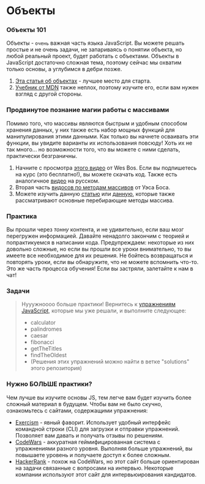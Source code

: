 # Объекты

### Объекты 101

Объекты - `очень` важная часть языка JavaScript. Вы можете решать простые и не очень задачи, не запариваясь о понятии объекта, но любой реальный проект, будет работать с объектами. Объекты в JavaScript достаточно сложная тема, поэтому сейчас мы охватим только основы, а углубимся в дебри позже.

1. [Эта статья об объектах](https://learn.javascript.ru/object) - лучшее место для старта.
2. [Учебник от MDN](https://developer.mozilla.org/ru/docs/Learn/JavaScript/Объекты/Основы) также неплох, поэтому изучите его, если вам нужен взгляд с другой стороны.

### Продвинутое познание магии работы с массивами

Помимо того, что массивы являются быстрым и удобным способом хранения данных, у них также есть набор мощных функций для манипулирования этими данными. Как только вы начнете осваивать эти функции, вы увидите варианты их использования повсюду! Хоть их не так много... но возможности того, что вы можете с ними сделать, практически безграничны.

1. Начните с просмотра [этого видео](https://www.youtube.com/watch?v=HB1ZC7czKRs) от Wes Bos. Если вы подпишетесь на курс \(это бесплатно!\), вы можете скачать код. Также есть аналогичное [видео](https://www.youtube.com/watch?v=0nfvdgMPHZc) <span class="btn-fill btn btn-xs btn-warning">на русском</span>.
2. Вторая часть [видосов по методам массивов](https://www.youtube.com/watch?v=QNmRfyNg1lw) от Уэса Боса.
3. Можете изучить данную [статью](https://learn.javascript.ru/array-iteration) или [данную](https://puzzleweb.ru/javascript/16_arrays2.php), которые также рассматривают основные перебирающие методы массива.

### Практика

Вы прошли через _тонну_ контента, и не удивительно, если ваш мозг перегружен информацией. Давайте ненадолго закончим с теорией и попрактикуемся в написании кода. Предупреждаем: некоторые из них довольно сложные, но если вы прошли все уроки внимательно, то вы имеете все необходимое для их решения. Не бойтесь возвращаться и повторять уроки, если вы обнаружите, что не можете вспомнить что-то. Это же часть процесса обучения! Если вы застряли, залетайте к нам в чат!

### Задачи

> Нууужноооо больше практики! Вернитесь к [упражнениям JavaScript](https://github.com/TheOdinProject/javascript-exercises), которые мы уже решали, и выполните следующее:
>
> - calculator
> - palindromes
> - caesar
> - fibonacci
> - getTheTitles
> - findTheOldest
> - (Решения этих упражнений можно найти в ветке "solutions" этого репозитория)


### Нужно БОЛЬШЕ практики?

Чем лучше вы изучите основы JS, тем легче вам будет изучить более сложный материал в будущем. Чтобы вам не было скучно, ознакомьтесь с сайтами, содержащими упражнения:

- [Exercism](http://exercism.io/) - явный фаворит. Использует удобный интерфейс командной строки (CLI) для загрузки и отправки упражнений. Позволяет вам давать и получать отзывы по решениям.
- [CodeWars](https://www.codewars.com/) - аккуратная геймифицированная система с упражнениями разного уровня. Выполняя больше упражнений, вы повышаете уровень и получаете доступ к более сложным.
- [HackerRank](https://www.hackerrank.com/) - похож на CodeWars, но этот сайт больше ориентирован на задачи связанные с вопросами на интервью. Некоторые компании используют этот сайт для интервьюирования кандидатов.